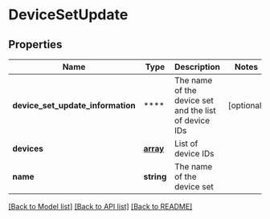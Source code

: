 # DeviceSetUpdate

## Properties
Name | Type | Description | Notes
------------ | ------------- | ------------- | -------------
**device_set_update_information** | **** | The name of the device set and the list of device IDs | [optional] 
**devices** | [**array**](.md) | List of device IDs | 
**name** | **string** | The name of the device set | 

[[Back to Model list]](../README.md#documentation-for-models) [[Back to API list]](../README.md#documentation-for-api-endpoints) [[Back to README]](../README.md)

